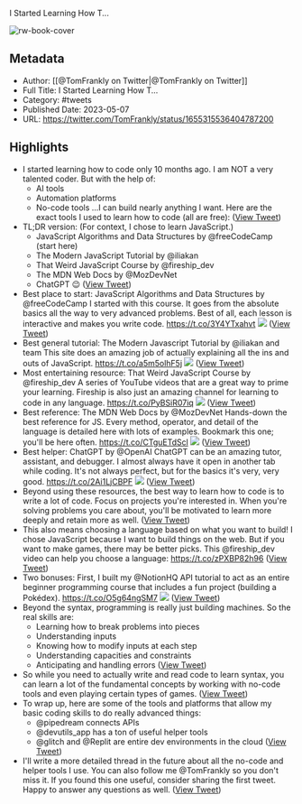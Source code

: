 I Started Learning How T...

![rw-book-cover](https://pbs.twimg.com/profile_images/1011750442135678976/pjQtLPdD.jpg)

## Metadata
- Author: [[@TomFrankly on Twitter|@TomFrankly on Twitter]]
- Full Title: I Started Learning How T...
- Category: #tweets
- Published Date: 2023-05-07
- URL: https://twitter.com/TomFrankly/status/1655315536404787200

## Highlights
- I started learning how to code only 10 months ago.
  I am NOT a very talented coder. But with the help of:
  - AI tools
  - Automation platforms
  - No-code tools
  ...I can build nearly anything I want.
  Here are the exact tools I used to learn how to code (all are free): ([View Tweet](https://twitter.com/TomFrankly/status/1655315536404787200))
- TL;DR version:
  (For context, I chose to learn JavaScript.)
  - JavaScript Algorithms and Data Structures by @freeCodeCamp (start here)
  - The Modern JavaScript Tutorial by @iliakan 
  - That Weird JavaScript Course by @fireship_dev 
  - The MDN Web Docs by @MozDevNet
  - ChatGPT 😉 ([View Tweet](https://twitter.com/TomFrankly/status/1655315538921365507))
- Best place to start:
  JavaScript Algorithms and Data Structures by @freeCodeCamp 
  I started with this course. It goes from the absolute basics all the way to very advanced problems.
  Best of all, each lesson is interactive and makes you write code.
  https://t.co/3Y4YTxahvt 
  ![](https://pbs.twimg.com/media/FvjcuD8XgAAHh5e.jpg) ([View Tweet](https://twitter.com/TomFrankly/status/1655315551206490115))
- Best general tutorial:
  The Modern Javascript Tutorial by @iliakan and team
  This site does an amazing job of actually explaining all the ins and outs of JavaScript.
  https://t.co/a5m5olhF5j 
  ![](https://pbs.twimg.com/media/FvjcuiqWwAASRxh.jpg) ([View Tweet](https://twitter.com/TomFrankly/status/1655315559368757248))
- Most entertaining resource:
  That Weird JavaScript Course by @fireship_dev
  A series of YouTube videos that are a great way to prime your learning.
  Fireship is also just an amazing channel for learning to code in any language.
  https://t.co/PyBSiR07iq 
  ![](https://pbs.twimg.com/media/FvjcvYeWIAAeHTP.jpg) ([View Tweet](https://twitter.com/TomFrankly/status/1655315574799335425))
- Best reference:
  The MDN Web Docs by @MozDevNet
  Hands-down the best reference for JS. Every method, operator, and detail of the language is detailed here with lots of examples.
  Bookmark this one; you'll be here often.
  https://t.co/CTguETdScl 
  ![](https://pbs.twimg.com/media/Fvjcv8DWwAUR5JM.jpg) ([View Tweet](https://twitter.com/TomFrankly/status/1655315583460679685))
- Best helper:
  ChatGPT by @OpenAI
  ChatGPT can be an amazing tutor, assistant, and debugger.
  I almost always have it open in another tab while coding.
  It's not always perfect, but for the basics it's very, very good.
  https://t.co/2Ai1LjCBPF 
  ![](https://pbs.twimg.com/media/FvjcwrrWwAEFtA5.jpg) ([View Tweet](https://twitter.com/TomFrankly/status/1655315596207112194))
- Beyond using these resources, the best way to learn how to code is to write a lot of code.
  Focus on projects you're interested in.
  When you're solving problems you care about, you'll be motivated to learn more deeply and retain more as well. ([View Tweet](https://twitter.com/TomFrankly/status/1655315598920876038))
- This also means choosing a language based on what you want to build!
  I chose JavaScript because I want to build things on the web.
  But if you want to make games, there may be better picks.
  This @fireship_dev video can help you choose a language:
  https://t.co/zPXBP82h96 ([View Tweet](https://twitter.com/TomFrankly/status/1655315601156370432))
- Two bonuses:
  First, I built my @NotionHQ API tutorial to act as an entire beginner programming course that includes a fun project (building a Pokédex).
  https://t.co/O5g64ngSM7 
  ![](https://pbs.twimg.com/media/FvjcxcdXoAEd5v_.jpg) ([View Tweet](https://twitter.com/TomFrankly/status/1655315610417639424))
- Beyond the syntax, programming is really just building machines.
  So the real skills are:
  - Learning how to break problems into pieces
  - Understanding inputs
  - Knowing how to modify inputs at each step
  - Understanding capacities and constraints
  - Anticipating and handling errors ([View Tweet](https://twitter.com/TomFrankly/status/1655315615710625792))
- So while you need to actually write and read code to learn syntax, you can learn a lot of the fundamental concepts by working with no-code tools and even playing certain types of games. ([View Tweet](https://twitter.com/TomFrankly/status/1655315617690288129))
- To wrap up, here are some of the tools and platforms that allow my basic coding skills to do really advanced things:
  - @pipedream connects APIs
  - @devutils_app has a ton of useful helper tools
  - @glitch and @Replit are entire dev environments in the cloud ([View Tweet](https://twitter.com/TomFrankly/status/1655315619665903619))
- I'll write a more detailed thread in the future about all the no-code and helper tools I use.
  You can also follow me @TomFrankly so you don't miss it. If you found this one useful, consider sharing the first tweet.
  Happy to answer any questions as well. ([View Tweet](https://twitter.com/TomFrankly/status/1655315622081748992))
